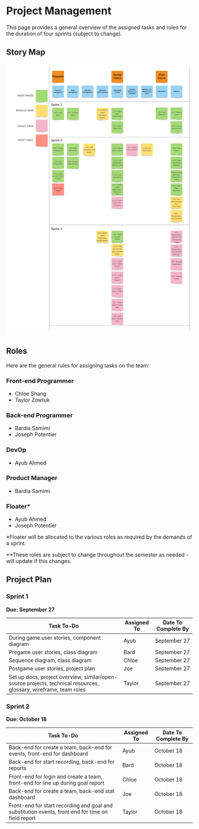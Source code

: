 # Project Management
This page provides a general overview of the assigned tasks and roles for the duration of four sprints (subject to change).

## Story Map
![StoryMap](../images/project-management/story-map.png)

## Roles

Here are the general rules for assigning tasks on the team:

### Front-end Programmer

* Chloe Shang 
* Taylor Zowtuk 

### Back-end Programmer

* Bardia Samimi
* Joseph Potentier

### DevOp

* Ayub Ahmed

### Product Manager

* Bardia Samimi

### Floater*

* Ayub Ahmed
* Joseph Potentier


*Floater will be allocated to the various roles as required by the demands of a sprint.

**These roles are subject to change throughout the semester as needed - will update if this changes.

## Project Plan
### Sprint 1  
**Due: September 27**

| **Task To-Do** | **Assigned To** | **Date To Complete By** |
| --- | --- | --- | 
| During game user stories, component diagram | Ayub | September 27 |  
| Pregame user stories, class diagram | Bard | September 27 |
| Sequence diagram, class diagram | Chloe | September 27 |  
| Postgame user stories, project plan | Joe | September 27 |
| Set up docs, project overview, similar/open-source projects, technical resources, glossary, wireframe, team roles | Taylor | September 27 |

### Sprint 2  
**Due: October 18**

| **Task To-Do** | **Assigned To** | **Date To Complete By** |
| --- | --- | --- | 
| Back-end for create a team, back-end for events, front-end for dashboard | Ayub | October 18 |  
| Back-end for start recording, back-end for reports | Bard | October 18 |
| Front-end for login and create a team, front-end for line up during goal report | Chloe | October 18 |  
| Back-end for create a team, back-end stat dashboard | Joe | October 18 |
| Front-end for start recording and goal and substitution events, front end for time on field report | Taylor | October 18 |

